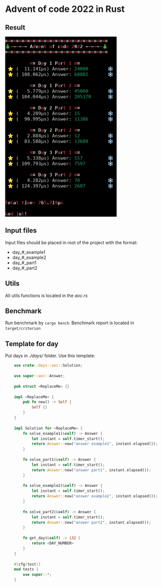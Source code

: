 # Advent of code 2022 in Rust

## Result

![result](result.png)

## Input files

Input files should be placed in root of the project with the format: 

- day_#_example1
- day_#_example2
- day_#_part1
- day_#_part2

## Utils
All utils functions is located in the *aoc.rs*

## Benchmark
Run benchmark by `cargo bench`. Benchmark report is located in `target/criterion`

## Template for day
Put days in *./days/* folder. Use this template:

```rust
    use crate::days::aoc::Solution;

    use super::aoc::Answer;

    pub struct <ReplaceMe> {}

    impl <ReplaceMe> {
        pub fn new() -> Self {
            Self {}
        }
    }

    impl Solution for <ReplaceMe> {
        fn solve_example1(&self) -> Answer {
            let instant = self.timer_start();
            return Answer::new("answer example1", instant.elapsed());
        }

        fn solve_part1(&self) -> Answer {
            let instant = self.timer_start();
            return Answer::new("answer part1", instant.elapsed());
        }

        fn solve_example2(&self) -> Answer {
            let instant = self.timer_start();
            return Answer::new("answer example2", instant.elapsed());
        }

        fn solve_part2(&self) -> Answer {
            let instant = self.timer_start();
            return Answer::new("answer part2", instant.elapsed());
        }

        fn get_day(&self) -> i32 {
            return <DAY_NUMBER>
        }
    }

    #[cfg(test)]
    mod tests {
        use super::*;
    }

```
